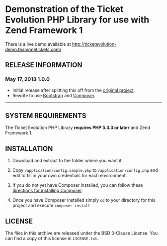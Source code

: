 # Demonstration of the Ticket Evolution PHP Library for use with Zend Framework 1

There is a live demo available at http://ticketevolution-demo.teamonetickets.com/

## RELEASE INFORMATION

### May 17, 2013 1.0.0
- Initial release after splitting this off from the [original project](https://github.com/ticketevolution/ticketevolution-php).
- Rewrite to use [Bootstrap](http://twitter.github.io/bootstrap/) and [Composer](http://getcomposer.org/).

----

## SYSTEM REQUIREMENTS
The Ticket Evolution PHP Library **requires PHP 5.3.3 or later** and Zend Framework 1.


## INSTALLATION
1. Download and extract to the folder where you want it.

2. Copy `/application/config.sample.php` to `/application/config.php` and edit to fill in your own credentials for each environment.

3. If you do not yet have Composer installed, you can follow these [directions for installing Composer](http://getcomposer.org/doc/00-intro.md#installation-nix).

4. Once you have Composer installed simply `cd` to your directory for this project and execute `composer install`

## LICENSE
The files in this archive are released under the BSD 3-Clause License. You can find a copy of this license in `LICENSE.txt`.
